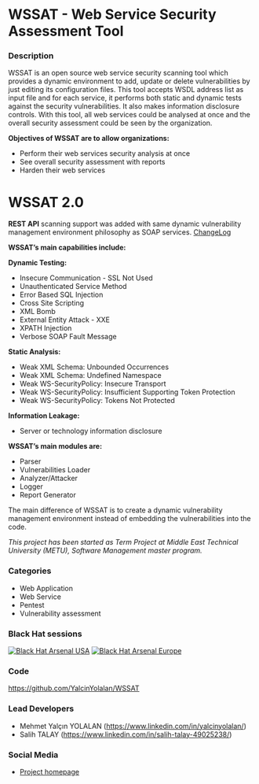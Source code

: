 

# WSSAT - Web Service Security Assessment Tool

### Description
WSSAT is an open source web service security scanning tool which provides a dynamic environment to add, update or delete vulnerabilities by just editing its configuration files. This tool accepts WSDL address list as input file and for each service, it performs both static and dynamic tests against the security vulnerabilities. It also makes information disclosure controls.
With this tool, all web services could be analysed at once and the overall security assessment could be seen by the organization.

**Objectives of WSSAT are to allow organizations:**
* Perform their web services security analysis at once
* See overall security assessment with reports
* Harden their web services

# WSSAT 2.0
**REST API** scanning support was added with same dynamic vulnerability management environment philosophy as SOAP services. [ChangeLog](https://github.com/YalcinYolalan/WSSAT/blob/master/CHANGELOG.md)

**WSSAT’s main capabilities include:**

**Dynamic Testing:**
* Insecure Communication - SSL Not Used
* Unauthenticated Service Method
* Error Based SQL Injection
* Cross Site Scripting
* XML Bomb
* External Entity Attack - XXE
* XPATH Injection
* Verbose SOAP Fault Message

**Static Analysis:**
* Weak XML Schema: Unbounded Occurrences
* Weak XML Schema: Undefined Namespace
* Weak WS-SecurityPolicy: Insecure Transport
* Weak WS-SecurityPolicy: Insufficient Supporting Token Protection
* Weak WS-SecurityPolicy: Tokens Not Protected

**Information Leakage:**
* Server or technology information disclosure

**WSSAT’s main modules are:**
* Parser
* Vulnerabilities Loader
* Analyzer/Attacker
* Logger
* Report Generator

The main difference of WSSAT is to create a dynamic vulnerability management environment instead of embedding the vulnerabilities into the code.

_This project has been started as Term Project at Middle East Technical University (METU), Software Management master program._

### Categories

* Web Application
* Web Service
* Pentest
* Vulnerability assessment

### Black Hat sessions

[![Black Hat Arsenal USA](https://github.com/toolswatch/badges/blob/master/arsenal/usa/2016.svg)](https://www.blackhat.com/us-16/arsenal.html#web-service-security-assessment-tool-wssat) 
[![Black Hat Arsenal Europe](https://github.com/toolswatch/badges/blob/master/arsenal/europe/2016.svg)](https://www.blackhat.com/eu-16/arsenal.html#wssat-web-service-security-assessment-tool)

### Code
https://github.com/YalcinYolalan/WSSAT

### Lead Developers

- Mehmet Yalçın YOLALAN (https://www.linkedin.com/in/yalcinyolalan/)
- Salih TALAY (https://www.linkedin.com/in/salih-talay-49025238/)

### Social Media

* [Project homepage](http://yalcinyolalan.github.io/WSSAT/)



